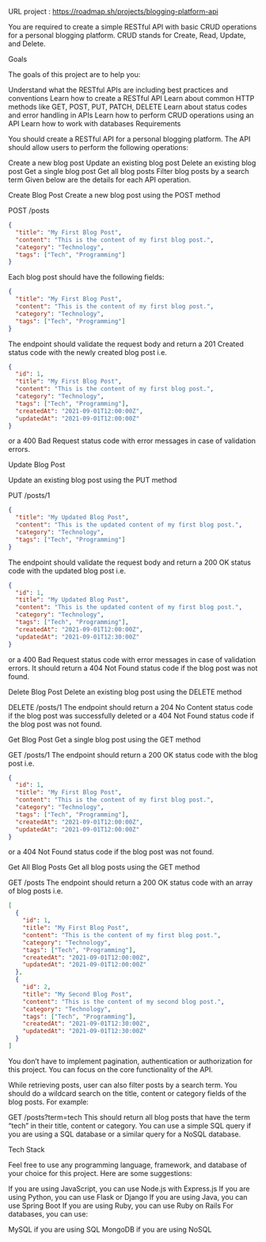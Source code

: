URL project : https://roadmap.sh/projects/blogging-platform-api

You are required to create a simple RESTful API with basic CRUD operations for a personal blogging platform. CRUD stands for Create, Read, Update, and Delete.

Goals

The goals of this project are to help you:

Understand what the RESTful APIs are including best practices and conventions
Learn how to create a RESTful API
Learn about common HTTP methods like GET, POST, PUT, PATCH, DELETE
Learn about status codes and error handling in APIs
Learn how to perform CRUD operations using an API
Learn how to work with databases
Requirements

You should create a RESTful API for a personal blogging platform. The API should allow users to perform the following operations:

Create a new blog post
Update an existing blog post
Delete an existing blog post
Get a single blog post
Get all blog posts
Filter blog posts by a search term
Given below are the details for each API operation.

Create Blog Post
Create a new blog post using the POST method

POST /posts
```json
{
  "title": "My First Blog Post",
  "content": "This is the content of my first blog post.",
  "category": "Technology",
  "tags": ["Tech", "Programming"]
}
```
Each blog post should have the following fields:

```json
{
  "title": "My First Blog Post",
  "content": "This is the content of my first blog post.",
  "category": "Technology",
  "tags": ["Tech", "Programming"]
}
``` 
The endpoint should validate the request body and return a 201 Created status code with the newly created blog post i.e.

```json
{
  "id": 1,
  "title": "My First Blog Post",
  "content": "This is the content of my first blog post.",
  "category": "Technology",
  "tags": ["Tech", "Programming"],
  "createdAt": "2021-09-01T12:00:00Z",
  "updatedAt": "2021-09-01T12:00:00Z"
}
```
or a 400 Bad Request status code with error messages in case of validation errors.

Update Blog Post

Update an existing blog post using the PUT method

PUT /posts/1
```json
{
  "title": "My Updated Blog Post",
  "content": "This is the updated content of my first blog post.",
  "category": "Technology",
  "tags": ["Tech", "Programming"]
}
```
The endpoint should validate the request body and return a 200 OK status code with the updated blog post i.e.

```json
{
  "id": 1,
  "title": "My Updated Blog Post",
  "content": "This is the updated content of my first blog post.",
  "category": "Technology",
  "tags": ["Tech", "Programming"],
  "createdAt": "2021-09-01T12:00:00Z",
  "updatedAt": "2021-09-01T12:30:00Z"
}
```
or a 400 Bad Request status code with error messages in case of validation errors. It should return a 404 Not Found status code if the blog post was not found.

Delete Blog Post
Delete an existing blog post using the DELETE method

DELETE /posts/1
The endpoint should return a 204 No Content status code if the blog post was successfully deleted or a 404 Not Found status code if the blog post was not found.

Get Blog Post
Get a single blog post using the GET method

GET /posts/1
The endpoint should return a 200 OK status code with the blog post i.e.

```json
{
  "id": 1,
  "title": "My First Blog Post",
  "content": "This is the content of my first blog post.",
  "category": "Technology",
  "tags": ["Tech", "Programming"],
  "createdAt": "2021-09-01T12:00:00Z",
  "updatedAt": "2021-09-01T12:00:00Z"
}
```
or a 404 Not Found status code if the blog post was not found.

Get All Blog Posts
Get all blog posts using the GET method

GET /posts
The endpoint should return a 200 OK status code with an array of blog posts i.e.
```json
[
  {
    "id": 1,
    "title": "My First Blog Post",
    "content": "This is the content of my first blog post.",
    "category": "Technology",
    "tags": ["Tech", "Programming"],
    "createdAt": "2021-09-01T12:00:00Z",
    "updatedAt": "2021-09-01T12:00:00Z"
  },
  {
    "id": 2,
    "title": "My Second Blog Post",
    "content": "This is the content of my second blog post.",
    "category": "Technology",
    "tags": ["Tech", "Programming"],
    "createdAt": "2021-09-01T12:30:00Z",
    "updatedAt": "2021-09-01T12:30:00Z"
  }
]
```
You don’t have to implement pagination, authentication or authorization for this project. You can focus on the core functionality of the API.

While retrieving posts, user can also filter posts by a search term. You should do a wildcard search on the title, content or category fields of the blog posts. For example:

GET /posts?term=tech
This should return all blog posts that have the term “tech” in their title, content or category. You can use a simple SQL query if you are using a SQL database or a similar query for a NoSQL database.

Tech Stack

Feel free to use any programming language, framework, and database of your choice for this project. Here are some suggestions:

If you are using JavaScript, you can use Node.js with Express.js
If you are using Python, you can use Flask or Django
If you are using Java, you can use Spring Boot
If you are using Ruby, you can use Ruby on Rails
For databases, you can use:

MySQL if you are using SQL
MongoDB if you are using NoSQL